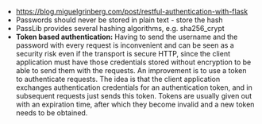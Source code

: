 * https://blog.miguelgrinberg.com/post/restful-authentication-with-flask
* Passwords should never be stored in plain text - store the hash
* PassLib provides several hashing algorithms, e.g. sha256_crypt
* **Token based authentication:** Having to send the username and the password with every request is inconvenient and can be seen as a security risk even if the transport is secure HTTP, since the client application must have those credentials stored without encryption to be able to send them with the requests. An improvement is to use a token to authenticate requests. The idea is that the client application exchanges authentication credentials for an authentication token, and in subsequent requests just sends this token. Tokens are usually given out with an expiration time, after which they become invalid and a new token needs to be obtained.